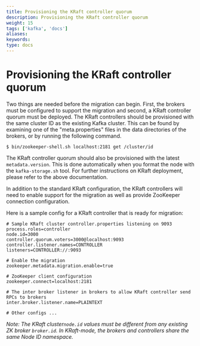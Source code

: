 ```yaml
---
title: Provisioning the KRaft controller quorum
description: Provisioning the KRaft controller quorum
weight: 15
tags: ['kafka', 'docs']
aliases: 
keywords: 
type: docs
---
```


# Provisioning the KRaft controller quorum

Two things are needed before the migration can begin. First, the brokers must be configured to support the migration and second, a KRaft controller quorum must be deployed. The KRaft controllers should be provisioned with the same cluster ID as the existing Kafka cluster. This can be found by examining one of the "meta.properties" files in the data directories of the brokers, or by running the following command. 
    
    
    $ bin/zookeeper-shell.sh localhost:2181 get /cluster/id

The KRaft controller quorum should also be provisioned with the latest `metadata.version`. This is done automatically when you format the node with the `kafka-storage.sh` tool. For further instructions on KRaft deployment, please refer to the above documentation. 

In addition to the standard KRaft configuration, the KRaft controllers will need to enable support for the migration as well as provide ZooKeeper connection configuration. 

Here is a sample config for a KRaft controller that is ready for migration: 
    
    
    # Sample KRaft cluster controller.properties listening on 9093
    process.roles=controller
    node.id=3000
    controller.quorum.voters=3000@localhost:9093
    controller.listener.names=CONTROLLER
    listeners=CONTROLLER://:9093
    
    # Enable the migration
    zookeeper.metadata.migration.enable=true
    
    # ZooKeeper client configuration
    zookeeper.connect=localhost:2181
    
    # The inter broker listener in brokers to allow KRaft controller send RPCs to brokers
    inter.broker.listener.name=PLAINTEXT
    
    # Other configs ...

_Note: The KRaft cluster`node.id` values must be different from any existing ZK broker `broker.id`. In KRaft-mode, the brokers and controllers share the same Node ID namespace._
